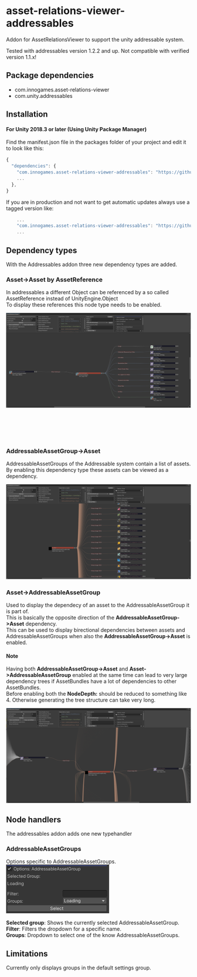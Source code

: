 # asset-relations-viewer-addressables

Addon for AssetRelationsViewer to support the unity addressable system.

Tested with addressables version 1.2.2 and up.
Not compatible with verified version 1.1.x!

## Package dependencies

* com.innogames.asset-relations-viewer
* com.unity.addressables

## Installation

#### For Unity 2018.3 or later (Using Unity Package Manager)

Find the manifest.json file in the packages folder of your project and edit it to look like this:
```js
{
  "dependencies": {
    "com.innogames.asset-relations-viewer-addressables": "https://github.com/innogames/asset-relations-viewer-addressables.git",
    ...
  },
}
```

If you are in production and not want to get automatic updates always use a tagged version like:

```js
	...
    "com.innogames.asset-relations-viewer-addressables": "https://github.com/innogames/asset-relations-viewer-addressables.git#1.4.2",
    ...

```

## Dependency types
With the Addressables addon three new dependency types are added.

### Asset->Asset by AssetReference

In addressables a different Object can be referenced by a so called AssetReference instead of UnityEngine.Object <br/>
To display these references this node type needs to be enabled. <br/>

![](Docs~/Images/arv_assetreferences.png)

<br><br><br><br>

### AddressableAssetGroup->Asset

AddressableAssetGroups of the Addressable system contain a list of assets. <br/>
By enabling this dependency type these assets can be viewed as a dependency. <br/>

![](Docs~/Images/arv_addressableassetgroup.png)

### Asset->AddressableAssetGroup

Used to display the dependecy of an asset to the AddressableAssetGroup it is part of. <br/>
This is basically the opposite direction of the <b>AddressableAssetGroup->Asset</b> dependency. <br/>
This can be used to display birectional dependencies between assets and AddressableAssetGroups when also the <b>AddressableAssetGroup->Asset</b> is enabled. <br/>

#### Note
Having both <b>AddressableAssetGroup->Asset</b> and <b>Asset->AddressableAssetGroup</b> enabled at the same time can lead to very large dependency trees if AssetBundles have a lot of dependencies to other AssetBundles. <br/>
Before enabling both the <b>NodeDepth:</b> should be reduced to something like 4. Otherwise generating the tree structure can take very long. 

![](Docs~/Images/arv_bidirectional_assetgroup_dependencies.png)


## Node handlers
The addressables addon adds one new typehandler

### AddressableAssetGroups

Options specific to AddressableAssetGroups. <br/>
![](Docs~/Images/arv_addressableassetgroup_typehandler.png)

**Selected group**: Shows the currently selected AddressableAssetGroup. <br/>
**Filter**: Filters the dropdown for a specific name. <br/>
**Groups**: Dropdown to select one of the know AddressableAssetGroups. <br/>

## Limitations

Currently only displays groups in the default settings group.

<br><br><br><br>




